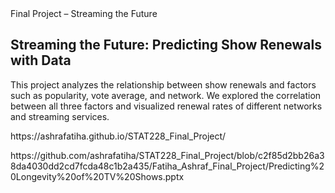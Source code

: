 <!DOCTYPE html>
<html lang="en">
<head>
  Final Project – Streaming the Future
</head>
</body>

  <main>
    <section>
      <h2>Streaming the Future: Predicting Show Renewals with Data</h2>
      <p>
        This project analyzes the relationship between show renewals and factors such as popularity, vote average, and network. 
        We explored the correlation between all three factors and visualized renewal rates of different networks and streaming services.
      </p>
      <p>
        https://ashrafatiha.github.io/STAT228_Final_Project/
      </p>
      <p>
        https://github.com/ashrafatiha/STAT228_Final_Project/blob/c2f85d2bb26a38da4030dd2cd7fcda48c1b2a435/Fatiha_Ashraf_Final_Project/Predicting%20Longevity%20of%20TV%20Shows.pptx
      </p>
  </main>
</body>
</html>
